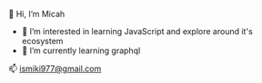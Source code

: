  👋 Hi, I’m Micah

- 👀 I’m interested in learning JavaScript and explore around it's ecosystem 
- 🌱 I’m currently learning graphql

 📫 ismiki977@gmail.com
    


